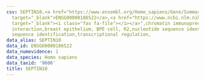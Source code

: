 ```yaml
---
csv: SEPTIN10,<a href="https://www.ensembl.org/Homo_sapiens/Gene/Summary?db=core;g=ENSG00000186522"
  target="_blank">ENSG00000186522</a>,<a href="https://www.ncbi.nlm.nih.gov/pubmed/22863008"
  target="_blank"><i class="fas fa-file"></i></a>",chromatin immunoprecipitation assay,direct
  interaction,breast epithelium, BPE cell, R2,nucleotide sequence identification,nucleotide
  sequence identification,transcriptional regulation,
data_alias: SEPTIN10
data_id: ENSG00000186522
data_numevidence: 1
data_species: Homo sapiens
data_taxid: '9606'
title: SEPTIN10
---
```

